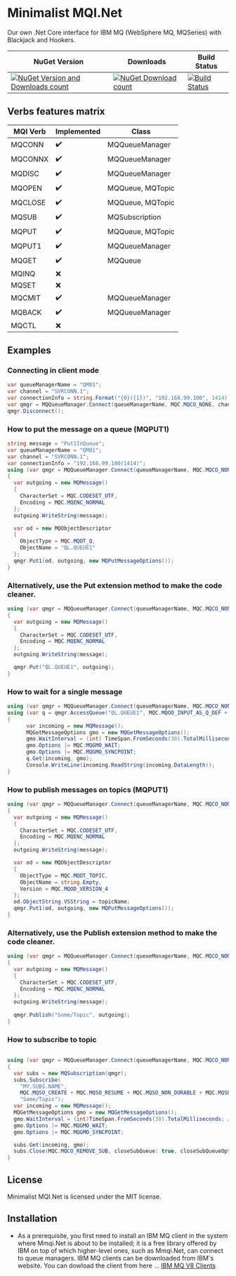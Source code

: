 # Minimalist MQI.Net
Our own .Net Core interface for IBM MQ (WebSphere MQ, MQSeries) with Blackjack and Hookers.

| NuGet Version  | Downloads | Build Status |
| ------------- | ------------- |-----------|
| [![NuGet Version and Downloads count](https://img.shields.io/nuget/vpre/mmqi.net.svg)](http://www.nuget.org/packages/Mmqi.Net/)|[![NuGet Download count](https://img.shields.io/nuget/dt/mmqi.net.svg)](http://www.nuget.org/packages/Mmqi.Net/)|[![Build Status](https://travis-ci.org/fglaeser/mmqinet.svg?branch=master)](https://travis-ci.org/fglaeser/mmqinet)|
## Verbs features matrix

| MQI Verb  | Implemented | Class |
| ------------- | ------------- |-----------|
| MQCONN  | :heavy_check_mark:  | MQQueueManager |
| MQCONNX | :heavy_check_mark:  | MQQueueManager |
| MQDISC  | :heavy_check_mark:  | MQQueueManager |
| MQOPEN  | :heavy_check_mark:  | MQQueue, MQTopic |
| MQCLOSE  | :heavy_check_mark: | MQQueue, MQTopic |
| MQSUB  | :heavy_check_mark: | MQSubscription |
| MQPUT  | :heavy_check_mark: | MQQueue, MQTopic |
| MQPUT1  | :heavy_check_mark: | MQQueueManager |
| MQGET  | :heavy_check_mark: | MQQueue |
| MQINQ  | :x: | |
| MQSET  | :x: | |
| MQCMIT | :heavy_check_mark: | MQQueueManager |
| MQBACK | :heavy_check_mark: | MQQueueManager |
| MQCTL  | :x: | |

## Examples
### Connecting in client mode
```csharp
var queueManagerName = "QM01";
var channel = "SVRCONN.1";
var connectionInfo = string.Format("{0}({1})", "192.168.99.100", 1414);
var qmgr = MQQueueManager.Connect(queueManagerName, MQC.MQCO_NONE, channel, connectionInfo);
qmgr.Disconnect();
```
### How to put the message on a queue (MQPUT1)
```csharp
string message = "Put1InQueue";
var queueManagerName = "QM01";
var channel = "SVRCONN.1";
var connectionInfo = "192.168.99.100(1414)";
using (var qmgr = MQQueueManager.Connect(queueManagerName, MQC.MQCO_NONE, channel, connectionInfo))
{
  var outgoing = new MQMessage()
  {
    CharacterSet = MQC.CODESET_UTF,
    Encoding = MQC.MQENC_NORMAL
  };
  outgoing.WriteString(message);

  var od = new MQObjectDescriptor
  {
    ObjectType = MQC.MQOT_Q,
    ObjectName = "QL.QUEUE1"
  };
  qmgr.Put1(od, outgoing, new MQPutMessageOptions());
}
```
### Alternatively, use the Put extension method to make the code cleaner.
```csharp
using (var qmgr = MQQueueManager.Connect(queueManagerName, MQC.MQCO_NONE, channel, connectionInfo))
{
  var outgoing = new MQMessage()
  {
    CharacterSet = MQC.CODESET_UTF,
    Encoding = MQC.MQENC_NORMAL
  };
  outgoing.WriteString(message);

  qmgr.Put("QL.QUEUE1", outgoing);
}
```
### How to wait for a single message
```csharp
using (var qmgr = MQQueueManager.Connect(queueManagerName, MQC.MQCO_NONE, channel, connectionInfo))
using (var q = qmgr.AccessQueue("QL.QUEUE1", MQC.MQOO_INPUT_AS_Q_DEF + MQC.MQOO_FAIL_IF_QUIESCING))
{
      var incoming = new MQMessage();
      MQGetMessageOptions gmo = new MQGetMessageOptions();
      gmo.WaitInterval = (int) TimeSpan.FromSeconds(30).TotalMilliseconds; // or MQC.MQWI_UNLIMITED;
      gmo.Options |= MQC.MQGMO_WAIT;
      gmo.Options |= MQC.MQGMO_SYNCPOINT;
      q.Get(incoming, gmo);
      Console.WriteLine(incoming.ReadString(incoming.DataLength));
}
```
### How to publish messages on topics (MQPUT1)
```csharp
using (var qmgr = MQQueueManager.Connect(queueManagerName, MQC.MQCO_NONE, channel, connectionInfo))
{
  var outgoing = new MQMessage()
  {
    CharacterSet = MQC.CODESET_UTF,
    Encoding = MQC.MQENC_NORMAL
  };
  outgoing.WriteString(message);

  var od = new MQObjectDescriptor
  {
    ObjectType = MQC.MQOT_TOPIC,
    ObjectName = string.Empty,
    Version = MQC.MQOD_VERSION_4
  };
  od.ObjectString.VSString = topicName;
  qmgr.Put1(od, outgoing, new MQPutMessageOptions());
}
```
### Alternatively, use the Publish extension method to make the code cleaner.
```csharp
using (var qmgr = MQQueueManager.Connect(queueManagerName, MQC.MQCO_NONE, channel, connectionInfo))
{
  var outgoing = new MQMessage()
  {
    CharacterSet = MQC.CODESET_UTF,
    Encoding = MQC.MQENC_NORMAL
  };
  outgoing.WriteString(message);
  
  qmgr.Publish("Some/Topic", outgoing);
}
```
### How to subscribe to topic
```csharp

using (var qmgr = MQQueueManager.Connect(queueManagerName, MQC.MQCO_NONE, channel, connectionInfo))
{
  var subs = new MQSubscription(qmgr);
  subs.Subscribe(
    "MY.SUBS.NAME",
    MQC.MQSO_CREATE + MQC.MQSO_RESUME + MQC.MQSO_NON_DURABLE + MQC.MQSO_MANAGED,
    "Some/Topic");
  var incoming = new MQMessage();
  MQGetMessageOptions gmo = new MQGetMessageOptions();
  gmo.WaitInterval = (int)TimeSpan.FromSeconds(30).TotalMilliseconds; //MQC.MQWI_UNLIMITED;
  gmo.Options |= MQC.MQGMO_WAIT;
  gmo.Options |= MQC.MQGMO_SYNCPOINT;

  subs.Get(incoming, gmo);
  subs.Close(MQC.MQCO_REMOVE_SUB, closeSubQueue: true, closeSubQueueOptions: MQC.MQCO_NONE);
}
```
## License
Minimalist MQI.Net is licensed under the MIT license.
## Installation
* As a prerequisite, you first need to install an IBM MQ client in the system where Mmqi.Net is about to be installed; it is a free library offered by IBM on top of which higher-level ones, such as Mmqi.Net, can connect to queue managers. IBM MQ clients can be downloaded from IBM's website.
You can dowload the client from here ... [IBM MQ V8 Clients](https://www-01.ibm.com/support/docview.wss?uid=swg24037500)


